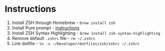 # Instructions

1. Install ZSH through Homebrew - `brew install zsh`
2. Install Pure prompt - [instructions](https://github.com/sindresorhus/pure)
3. Install ZSH Syntax Highlighting - `brew install zsh-syntax-highlighting`
3. Remove default `.zshrc` file - `rm ~/.zshrc`
4. Link dotfile - `ln -s ~/Developer/dotfiles/zsh/zshrc ~/.zshrc`
